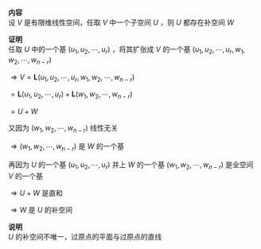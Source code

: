 **内容**  
设 $V$ 是有限维线性空间，任取 $V$ 中一个子空间 $U$ ，则 $U$ 都存在补空间 $W$   
  
**证明**  
任取 $U$ 中的一个基 $(u_1,u_2,\cdots,u_r)$ ，将其扩张成 $V$ 的一个基 $(u_1,u_2,\cdots,u_r,w_1,w_2,\cdots,w_{n-r})$   
  
 $\Rightarrow V=\mathbf{L}(u_1,u_2,\cdots,u_r,w_1,w_2,\cdots,w_{n-r})$   
  
 $=\mathbf{L}(u_1,u_2,\cdots,u_r)+\mathbf{L}(w_1,w_2,\cdots,w_{n-r})$   
  
 $=U+W$   
  
又因为 $(w_1,w_2,\cdots,w_{n-r})$ 线性无关  
  
 $\Rightarrow(w_1,w_2,\cdots,w_{n-r})$ 是 $W$ 的一个基  
  
再因为 $U$ 的一个基 $(u_1,u_2,\cdots,u_r)$ 并上 $W$ 的一个基 $(w_1,w_2,\cdots,w_{n-r})$ 是全空间 $V$ 的一个基  
  
 $\Rightarrow U+W$ 是直和  
  
 $\Rightarrow W$ 是 $U$ 的补空间  
  
**说明**  
 $U$ 的补空间不唯一，过原点的平面与过原点的直线  
